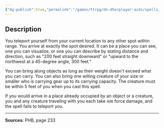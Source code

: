 ```yaml
---
{"dg-publish":true,"permalink":"/games/ttrpg/dn-d5e/player-aids/spells/level-4/dimension-door/","tags":["TTRPG/DND/5e","verbal"]}
---
```



## Description
You teleport yourself from your current location to any other spot within range.
You arrive at exactly the spot desired.
It can be a place you can see, one you can visualize, or one you can describe by stating distance and direction, such as "200 feet straight downward" or "upward to the northwest at a 45-degree angle, 300 feet."

You can bring along objects as long as their weight doesn't exceed what you can carry.
You can also bring one willing creature of your size or smaller who is carrying gear up to its carrying capacity.
The creature must be within 5 feet of you when you cast this spell.

If you would arrive in a place already occupied by an object or a creature, you and any creature traveling with you each take `4d6` force damage, and the spell fails to teleport you.

---

**Sources:** PHB, page 233

